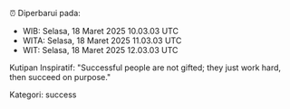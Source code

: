 ⏰ Diperbarui pada:
- WIB: Selasa, 18 Maret 2025 10.03.03 UTC
- WITA: Selasa, 18 Maret 2025 11.03.03 UTC
- WIT: Selasa, 18 Maret 2025 12.03.03 UTC

Kutipan Inspiratif:
"Successful people are not gifted; they just work hard, then succeed on purpose."


Kategori: success

